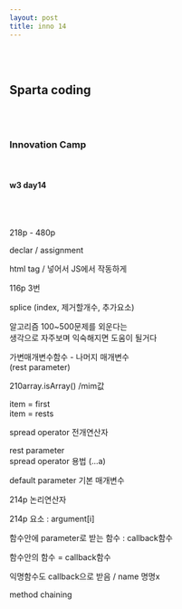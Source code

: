 ```yaml
---
layout: post
title: inno 14
---
```


<br><br>

## Sparta coding

<br><br>

### Innovation Camp

<br>

#### w3 day14

<br><br>

218p - 480p

declar / assignment

html tag / 넣어서 JS에서 작동하게

116p 3번

splice (index, 제거할개수, 추가요소)

알고리즘 100~500문제를 외운다는<br>
생각으로 자주보며 익숙해지면 도움이 될거다

가변매개변수함수 - 나머지 매개변수<br>
(rest parameter)

210array.isArray() /mim값

item = first <br>
item = rests

spread operator 전개연산자

rest parameter<br>
spread operator 용법
(...a)

default parameter 기본 매개변수

214p 논리연산자

214p 요소 : argument[i]

함수안에 parameter로 받는 함수 : callback함수

함수안의 함수 = callback함수

익명함수도 callback으로 받음 / name 명명x

method chaining
